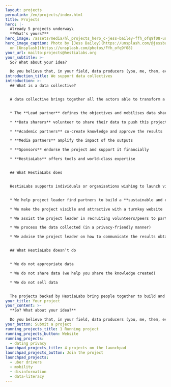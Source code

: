 ```yaml
---
layout: projects
permalink: /en/projects/index.html
title: Projects
hero: |-
  Already 5 projects underway\
  **What's yours?**
hero_image: /assets/media/hl_projects_hero_c-jess-bailey-ffh_ofq9f08-unsplash-c.jpeg
hero_image_caption: Photo by [Jess Bailey](https://unsplash.com/@jessbaileydesigns)
  on [Unsplash](https://unsplash.com/photos/Ffh_ofq9f08)
your_url: mailto:projects@hestialabs.org
your_subtitle: >-
  So? What about your idea?

  Do you believe that, in your field, data producers (you, me, them, everybody) should be able to decide which of their data are used and for what purpose?
introduction_title: We support data collectives
introduction: >-
  ## What is a data collective?


  A data collective brings together all the actors able to transform a project based on personal data into a successful vector of individual, collective and social change (read also about the [4 steps to change the world](https://hestialabs.org/en/strategy/)):


  * The **Lead partner** defines the objectives and mobilises data sharers

  * **Data sharers** volunteer to share their data to push this project forward

  * **Academic partners** co-create knowledge and approve the results

  * **Media partners** amplify the impact of the outputs

  * **Sponsors** endorse the project and support it financially

  * **HestiaLabs** offers tools and world-class expertise


  ## What HestiaLabs does


  HestiaLabs supports individuals or organisations wishing to launch virtuous projects involving personal data. For free.


  * We help project leader find partners to build a **sustainable and ever growing data collective** for their project (as described above)

  * We make the project visible and attractive with a turnkey website

  * We assist the project leader in recruiting volunteers/peers to participate in the project (data sharers)

  * We process the data collected (in a privacy-friendly manner)

  * We advise the project leader on how to communicate the results obtained in order to amplify their impact


  ## What HestiaLabs doesn’t do


  * We do not appropriate data

  * We do not share data (we help you share the knowledge created)

  * We do not sell data


  The projects backed by HestiaLabs bring people together to build and learn things by pooling their data. We help you share the results with journalists, researchers and civil society so that these innovations and knowledge benefit society as a whole.
your_title: Your project
your_content: >-
  **So? What about your idea?**

  Do you believe that, in your field, data producers (you, me, them, everybody) should be able to decide which of their data are used and for what purpose?
your_button: Submit a project
running_projects_title: 1 Running project
running_projects_button: Website
running_projects:
  - dating privacy
launchpad_projects_title: 4 projects on the launchpad
launchpad_projects_button: Join the project
launchpad_projects:
  - uber drivers
  - mobility
  - disinformation
  - data-literacy
---
```

